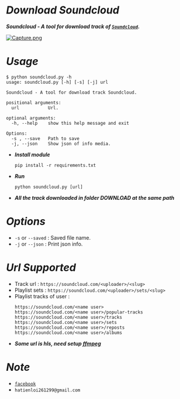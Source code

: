 # ***Download Soundcloud***

***Soundcloud - A tool for download track of [`Soundcloud`](https://soundcloud.com/).***

[![Capture.png](https://i.postimg.cc/qqd8ZWGP/Capture.png)](https://postimg.cc/1nJn8C2B)

# ***Usage***

```
$ python soundcloud.py -h
usage: soundcloud.py [-h] [-s] [-j] url

Soundcloud - A tool for download track Soundcloud.

positional arguments:
  url           Url.

optional arguments:
  -h, --help    show this help message and exit

Options:
  -s , --save   Path to save
  -j, --json    Show json of info media.
  ```

- ***Install module***
  ```
  pip install -r requirements.txt
  ```
- ***Run*** 
  ```
  python soundcloud.py [url]
  ```

- ***All the track downloaded in folder DOWNLOAD at the same path***

# ***Options***
- `-s` or `--saved` : Saved file name.
- `-j` or `--json`  : Print json info.
  
# ***Url Supported***
- Track url : ```https://soundcloud.com/<uploader>/<slug>```
- Playlist sets : ```https://soundcloud.com/<uploader>/sets/<slug>```
- Playlist tracks of user : 
    ```
    https://soundcloud.com/<name user>
    https://soundcloud.com/<name user>/popular-tracks
    https://soundcloud.com/<name user>/tracks
    https://soundcloud.com/<name user>/sets
    https://soundcloud.com/<name user>/reposts
    https://soundcloud.com/<name user>/albums
    ``` 
- ***Some url is hls, need setup [ffmpeg](https://www.ffmpeg.org/)***

# ***Note***
  - [`facebook`](https://www.facebook.com/hatien.l0i2612/)
  - `hatienloi261299@gmail.com`